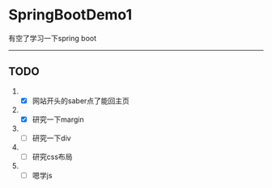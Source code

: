# SpringBootDemo1

有空了学习一下spring boot

---

## TODO

<!-- TODO  -->

1. - [x] 网站开头的saber点了能回主页
2. - [x] 研究一下margin
3. - [ ] 研究一下div
4. - [ ] 研究css布局
5. - [ ] 嗯学js
